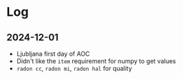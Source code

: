 # Log

## 2024-12-01
- Ljubljana first day of AOC
- Didn't like the `item` requirement for numpy to get values
- `radon cc`, `radon mi`, `radon hal` for quality